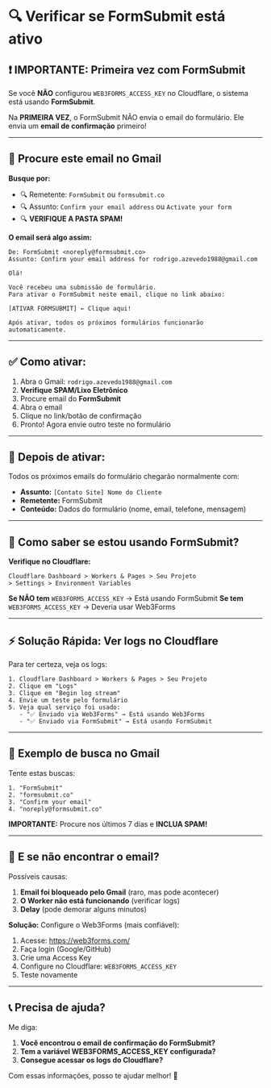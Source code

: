 # 🔍 Verificar se FormSubmit está ativo

## ❗ IMPORTANTE: Primeira vez com FormSubmit

Se você **NÃO** configurou `WEB3FORMS_ACCESS_KEY` no Cloudflare, o sistema está usando **FormSubmit**.

Na **PRIMEIRA VEZ**, o FormSubmit NÃO envia o email do formulário. Ele envia um **email de confirmação** primeiro!

---

## 📧 Procure este email no Gmail

**Busque por:**
- 🔍 Remetente: `FormSubmit` ou `formsubmit.co`
- 🔍 Assunto: `Confirm your email address` ou `Activate your form`
- 🔍 **VERIFIQUE A PASTA SPAM!**

**O email será algo assim:**

```
De: FormSubmit <noreply@formsubmit.co>
Assunto: Confirm your email address for rodrigo.azevedo1988@gmail.com

Olá!

Você recebeu uma submissão de formulário. 
Para ativar o FormSubmit neste email, clique no link abaixo:

[ATIVAR FORMSUBMIT] ← Clique aqui!

Após ativar, todos os próximos formulários funcionarão automaticamente.
```

---

## ✅ Como ativar:

1. Abra o Gmail: `rodrigo.azevedo1988@gmail.com`
2. **Verifique SPAM/Lixo Eletrônico**
3. Procure email do **FormSubmit**
4. Abra o email
5. Clique no link/botão de confirmação
6. Pronto! Agora envie outro teste no formulário

---

## 🔄 Depois de ativar:

Todos os próximos emails do formulário chegarão normalmente com:
- **Assunto:** `[Contato Site] Nome do Cliente`
- **Remetente:** FormSubmit
- **Conteúdo:** Dados do formulário (nome, email, telefone, mensagem)

---

## 🎯 Como saber se estou usando FormSubmit?

**Verifique no Cloudflare:**

```
Cloudflare Dashboard > Workers & Pages > Seu Projeto
> Settings > Environment Variables
```

**Se NÃO tem** `WEB3FORMS_ACCESS_KEY` → Está usando FormSubmit
**Se tem** `WEB3FORMS_ACCESS_KEY` → Deveria usar Web3Forms

---

## ⚡ Solução Rápida: Ver logs no Cloudflare

Para ter certeza, veja os logs:

```
1. Cloudflare Dashboard > Workers & Pages > Seu Projeto
2. Clique em "Logs"
3. Clique em "Begin log stream"
4. Envie um teste pelo formulário
5. Veja qual serviço foi usado:
   - "✅ Enviado via Web3Forms" → Está usando Web3Forms
   - "✅ Enviado via FormSubmit" → Está usando FormSubmit
```

---

## 📸 Exemplo de busca no Gmail

Tente estas buscas:

```
1. "FormSubmit"
2. "formsubmit.co"
3. "Confirm your email"
4. "noreply@formsubmit.co"
```

**IMPORTANTE:** Procure nos últimos 7 dias e **INCLUA SPAM!**

---

## 🤔 E se não encontrar o email?

Possíveis causas:

1. **Email foi bloqueado pelo Gmail** (raro, mas pode acontecer)
2. **O Worker não está funcionando** (verificar logs)
3. **Delay** (pode demorar alguns minutos)

**Solução:** Configure o Web3Forms (mais confiável):

1. Acesse: https://web3forms.com/
2. Faça login (Google/GitHub)
3. Crie uma Access Key
4. Configure no Cloudflare: `WEB3FORMS_ACCESS_KEY`
5. Teste novamente

---

## 📞 Precisa de ajuda?

Me diga:

1. **Você encontrou o email de confirmação do FormSubmit?**
2. **Tem a variável WEB3FORMS_ACCESS_KEY configurada?**
3. **Consegue acessar os logs do Cloudflare?**

Com essas informações, posso te ajudar melhor! 🚀
